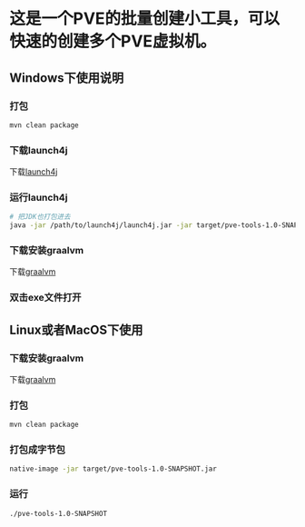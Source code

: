 # 这是一个PVE的批量创建小工具，可以快速的创建多个PVE虚拟机。

## Windows下使用说明
### 打包
```bash
mvn clean package
```

### 下载launch4j
下载[launch4j](https://sourceforge.net/projects/launch4j/files/launch4j-3/3.50/)

### 运行launch4j
```bash
# 把JDK也打包进去
java -jar /path/to/launch4j/launch4j.jar -jar target/pve-tools-1.0-SNAPSHOT.jar -outfile pve-tools.exe -icon docs/images/icon.ico
```

### 下载安装graalvm
下载[graalvm](https://www.graalvm.org/downloads/)

### 双击exe文件打开

## Linux或者MacOS下使用
### 下载安装graalvm
下载[graalvm](https://www.graalvm.org/downloads/)

### 打包
```bash
mvn clean package
```

### 打包成字节包
```bash
native-image -jar target/pve-tools-1.0-SNAPSHOT.jar
```

### 运行
```bash
./pve-tools-1.0-SNAPSHOT
```